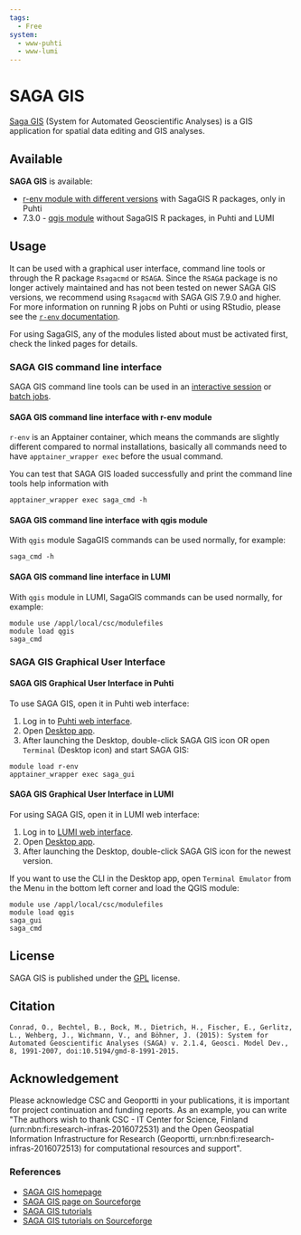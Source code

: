 ```yaml
---
tags:
  - Free
system:
  - www-puhti
  - www-lumi
---
```


# SAGA GIS

[Saga GIS](http://www.saga-gis.org/) (System for Automated Geoscientific Analyses) is a GIS application for spatial data editing and GIS analyses. 

## Available

__SAGA GIS__ is available:

* [r-env module with different versions](r-env-for-gis.md) with SagaGIS R packages, only in Puhti
* 7.3.0 - [qgis module](qgis.md) without SagaGIS R packages, in Puhti and LUMI

## Usage 

It can be used with a graphical user interface, command line tools or through the R package `Rsagacmd` or `RSAGA`. Since the `RSAGA` package is no longer actively maintained and has not been tested on newer SAGA GIS versions, we recommend using `Rsagacmd` with SAGA GIS 7.9.0 and higher. For more information on running R jobs on Puhti or using RStudio, please see the [`r-env` documentation](r-env.md).

For using SagaGIS, any of the modules listed about must be activated first, check the linked pages for details.


### SAGA GIS command line interface 
SAGA GIS command line tools can be used in an [interactive session](../computing/running/interactive-usage.md) or [batch jobs](../computing/running/getting-started.md).

#### SAGA GIS command line interface with r-env module

`r-env` is an Apptainer container, which means the commands are slightly different compared to normal installations, basically all commands need to have `apptainer_wrapper exec` before the usual command.

You can test that SAGA GIS loaded successfully and print the command line tools help information with

```
apptainer_wrapper exec saga_cmd -h
```

#### SAGA GIS command line interface with qgis module

With `qgis` module SagaGIS commands can be used normally, for example:

```
saga_cmd -h
```

#### SAGA GIS command line interface in LUMI

With `qgis` module in LUMI, SagaGIS commands can be used normally, for example:

```
module use /appl/local/csc/modulefiles
module load qgis
saga_cmd
```

### SAGA GIS Graphical User Interface

#### SAGA GIS Graphical User Interface in Puhti

To use SAGA GIS, open it in Puhti web interface:

1. Log in to [Puhti web interface](https://puhti.csc.fi).
2. Open [Desktop app](../computing/webinterface/desktop.md). 
3. After launching the Desktop, double-click SAGA GIS icon OR open `Terminal` (Desktop icon) and start SAGA GIS:

```
module load r-env
apptainer_wrapper exec saga_gui
```

#### SAGA GIS Graphical User Interface in LUMI

For using SAGA GIS, open it in LUMI web interface:

1. Log in to [LUMI web interface](https://lumi.csc.fi). 
2. Open [Desktop app](https://docs.lumi-supercomputer.eu/runjobs/webui/desktop/). 
3. After launching the Desktop, double-click SAGA GIS icon for the newest version.

If you want to use the CLI in the Desktop app, open `Terminal Emulator` from the Menu in the bottom left corner and load the QGIS module:
```
module use /appl/local/csc/modulefiles
module load qgis
saga_gui
saga_cmd
```

## License

SAGA GIS is published under the [GPL](http://www.gnu.org/licenses/gpl.html) license. 

## Citation

`Conrad, O., Bechtel, B., Bock, M., Dietrich, H., Fischer, E., Gerlitz, L., Wehberg, J., Wichmann, V., and Böhner, J. (2015): System for Automated Geoscientific Analyses (SAGA) v. 2.1.4, Geosci. Model Dev., 8, 1991-2007, doi:10.5194/gmd-8-1991-2015.  `

##  Acknowledgement

Please acknowledge CSC and Geoportti in your publications, it is important for project continuation and funding reports.
As an example, you can write "The authors wish to thank CSC - IT Center for Science, Finland (urn:nbn:fi:research-infras-2016072531) and the Open Geospatial Information Infrastructure for Research (Geoportti, urn:nbn:fi:research-infras-2016072513) for computational resources and support".

### References

* [SAGA GIS homepage](http://saga-gis.sourceforge.net/en/)
* [SAGA GIS page on Sourceforge](https://sourceforge.net/projects/saga-gis/)
* [SAGA GIS tutorials](https://sagatutorials.wordpress.com/)
* [SAGA GIS tutorials on Sourceforge](https://sourceforge.net/p/saga-gis/wiki/Tutorials/)
